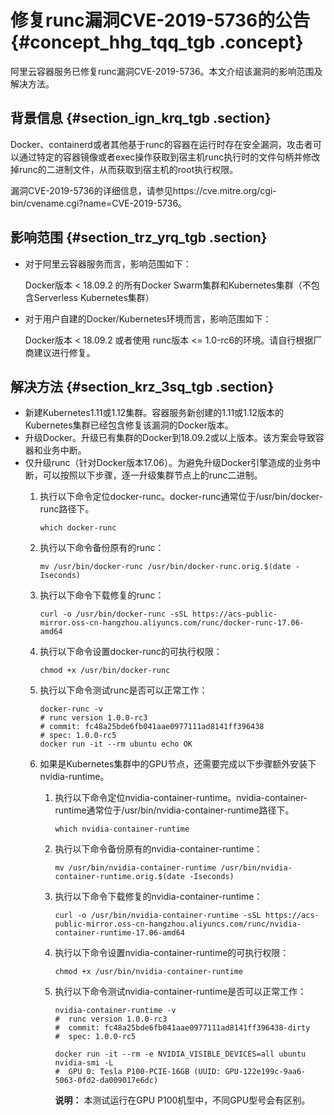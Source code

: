 # 修复runc漏洞CVE-2019-5736的公告 {#concept_hhg_tqq_tgb .concept}

阿里云容器服务已修复runc漏洞CVE-2019-5736。本文介绍该漏洞的影响范围及解决方法。

## 背景信息 {#section_ign_krq_tgb .section}

Docker、containerd或者其他基于runc的容器在运行时存在安全漏洞，攻击者可以通过特定的容器镜像或者exec操作获取到宿主机runc执行时的文件句柄并修改掉runc的二进制文件，从而获取到宿主机的root执行权限。

漏洞CVE-2019-5736的详细信息，请参见https://cve.mitre.org/cgi-bin/cvename.cgi?name=CVE-2019-5736。

## 影响范围 {#section_trz_yrq_tgb .section}

-   对于阿里云容器服务而言，影响范围如下：

    Docker版本 < 18.09.2 的所有Docker Swarm集群和Kubernetes集群（不包含Serverless Kubernetes集群）

-   对于用户自建的Docker/Kubernetes环境而言，影响范围如下：

    Docker版本 < 18.09.2 或者使用 runc版本 <= 1.0-rc6的环境。请自行根据厂商建议进行修复。


## 解决方法 {#section_krz_3sq_tgb .section}

-   新建Kubernetes1.11或1.12集群。容器服务新创建的1.11或1.12版本的Kubernetes集群已经包含修复该漏洞的Docker版本。
-   升级Docker。升级已有集群的Docker到18.09.2或以上版本。该方案会导致容器和业务中断。
-   仅升级runc（针对Docker版本17.06）。为避免升级Docker引擎造成的业务中断，可以按照以下步骤，逐一升级集群节点上的runc二进制。
    1.  执行以下命令定位docker-runc。docker-runc通常位于/usr/bin/docker-runc路径下。

        ```
        which docker-runc
        ```

    2.  执行以下命令备份原有的runc：

        ```
        mv /usr/bin/docker-runc /usr/bin/docker-runc.orig.$(date -Iseconds)
        ```

    3.  执行以下命令下载修复的runc：

        ```
        curl -o /usr/bin/docker-runc -sSL https://acs-public-mirror.oss-cn-hangzhou.aliyuncs.com/runc/docker-runc-17.06-amd64
        ```

    4.  执行以下命令设置docker-runc的可执行权限：

        ```
        chmod +x /usr/bin/docker-runc
        ```

    5.  执行以下命令测试runc是否可以正常工作：

        ```
        docker-runc -v
        # runc version 1.0.0-rc3
        # commit: fc48a25bde6fb041aae0977111ad8141ff396438
        # spec: 1.0.0-rc5
        docker run -it --rm ubuntu echo OK
        ```

    6.  如果是Kubernetes集群中的GPU节点，还需要完成以下步骤额外安装下nvidia-runtime。
        1.  执行以下命令定位nvidia-container-runtime。nvidia-container-runtime通常位于/usr/bin/nvidia-container-runtime路径下。

            ```
            which nvidia-container-runtime
            ```

        2.  执行以下命令备份原有的nvidia-container-runtime：

            ```
            mv /usr/bin/nvidia-container-runtime /usr/bin/nvidia-container-runtime.orig.$(date -Iseconds)
            ```

        3.  执行以下命令下载修复的nvidia-container-runtime：

            ```
            curl -o /usr/bin/nvidia-container-runtime -sSL https://acs-public-mirror.oss-cn-hangzhou.aliyuncs.com/runc/nvidia-container-runtime-17.06-amd64
            ```

        4.  执行以下命令设置nvidia-container-runtime的可执行权限：

            ```
            chmod +x /usr/bin/nvidia-container-runtime
            ```

        5.  执行以下命令测试nvidia-container-runtime是否可以正常工作：

            ```
            nvidia-container-runtime -v
            #  runc version 1.0.0-rc3
            #  commit: fc48a25bde6fb041aae0977111ad8141ff396438-dirty
            #  spec: 1.0.0-rc5
            
            docker run -it --rm -e NVIDIA_VISIBLE_DEVICES=all ubuntu nvidia-smi -L
            #  GPU 0: Tesla P100-PCIE-16GB (UUID: GPU-122e199c-9aa6-5063-0fd2-da009017e6dc)
            ```

            **说明：** 本测试运行在GPU P100机型中，不同GPU型号会有区别。


